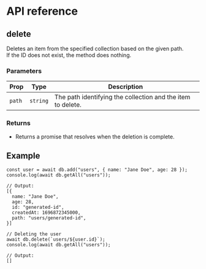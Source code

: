 # API reference

## delete

Deletes an item from the specified collection based on the given path.  
If the ID does not exist, the method does nothing.

### Parameters

| Prop   | Type     | Description                                                 |
|--------|----------|-------------------------------------------------------------|
| `path` | `string` | The path identifying the collection and the item to delete. |

### Returns

- Returns a promise that resolves when the deletion is complete.

## Example

```js{14}
const user = await db.add("users", { name: "Jane Doe", age: 28 });
console.log(await db.getAll("users"));

// Output: 
[{ 
  name: "Jane Doe", 
  age: 28, 
  id: "generated-id",
  createdAt: 1696872345000,
  path: "users/generated-id",
}]

// Deleting the user
await db.delete(`users/${user.id}`);
console.log(await db.getAll("users"));

// Output: 
[]
```

